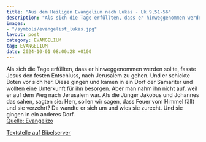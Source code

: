 ```yaml
---
title: "Aus dem Heiligen Evangelium nach Lukas - Lk 9,51-56"
description: "Als sich die Tage erfüllten, dass er hinweggenommen werden sollte, fasste Jesus den festen Entschluss, nach Jerusalem zu gehen. Und er schickte Boten vor sich her. Diese gingen und kamen in ein Dorf der Samariter und wollten eine Unterkunft für ihn besorgen. Aber man nahm ihn nic...."
images:
- "/symbols/evangelist_lukas.jpg"
layout: post
category: EVANGELIUM
tag: EVANGELIUM
date: 2024-10-01 08:00:28 +0100
---
```

Als sich die Tage erfüllten, dass er hinweggenommen werden sollte, fasste Jesus den festen Entschluss, nach Jerusalem zu gehen.
Und er schickte Boten vor sich her. Diese gingen und kamen in ein Dorf der Samariter und wollten eine Unterkunft für ihn besorgen.
Aber man nahm ihn nicht auf, weil er auf dem Weg nach Jerusalem war.<!--more-->
Als die Jünger Jakobus und Johannes das sahen, sagten sie: Herr, sollen wir sagen, dass Feuer vom Himmel fällt und sie verzehrt?
Da wandte er sich um und wies sie zurecht.
Und sie gingen in ein anderes Dorf.<br>
[Quelle: Evangelizo](https://evangeliumtagfuertag.org/DE/gospel)

[Textstelle auf Bibelserver](https://www.bibleserver.com/EU/Lukas9,51-56)
